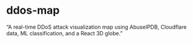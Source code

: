 # ddos-map
“A real-time DDoS attack visualization map using AbuseIPDB, Cloudflare data, ML classification, and a React 3D globe.”
